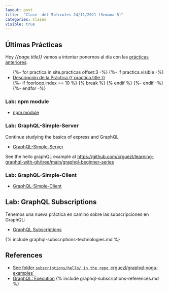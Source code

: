 ```yaml
---
layout: post
title:  "Clase  del Miércoles 24/11/2021 (Semana B)"
categories: Clases
visible: true
---
```



## Últimas Prácticas

Hoy *{{page.title}}* vamos a intentar ponernos al día con las [prácticas anteriores]({{site.baseurl}}/practicas).

<ul>
{%- for practica in site.practicas offset:3 -%}
  {%- if practica.visible -%}
<li>  
  <a href="{{ practica.url }}">Descripción de la Práctica {{ practica.title }}</a> 
</li>
  {%- if foorloop.index == 10 %}
     {% break %}
  {% endif %}
  {%- endif -%}
{%- endfor -%}
</ul>


### Lab: npm module

* [npm module]({{site.baseurl}}/practicas/npm-module)


### Lab: GraphQL-Simple-Server

Continue studying the basics of express and GraphQL

* [GraphQL-Simple-Server]({{site.baseurl}}/practicas/graphql-simple-server/#resolvers)

See the hello graphQL example at <https://github.com/crguezl/learning-graphql-with-gh/tree/main/graphql-beginner-series>


### Lab: GraphQL-Simple-Client 

* [GraphQL-Simple-Client]({{site.baseurl}}/practicas/graphql-simple-client/)


## Lab: GraphQL Subscriptions

Tenemos una nueva práctica en camino sobre las subscripciones en GraphQL:

* [GraphQL Subscriptions]({{site.baseurl}}/practicas/graphql-subscriptions/)

{% include graphql-subscriptions-technologies.md %}

## References

* [See folder `subscriptions/hello/ in the repo `crguezl/graphql-yoga-examples`](https://github.com/crguezl/graphql-yoga-examples/blob/main/subscriptions/hello/index.js)
* [GraphQL: Execution](https://graphql.org/learn/execution/)
{% include graphql-subscriptions-references.md %}
